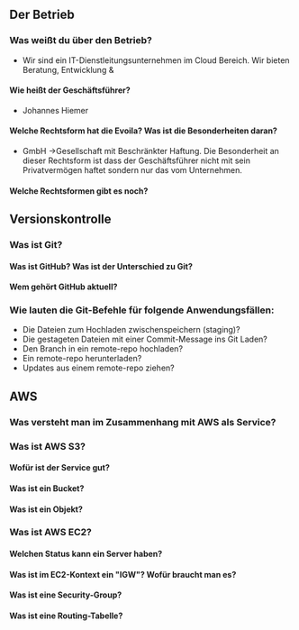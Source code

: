 ## Der Betrieb

### Was weißt du über den Betrieb?

  - Wir sind ein IT-Dienstleitungsunternehmen im Cloud Bereich. Wir bieten Beratung, Entwicklung & 

#### Wie heißt der Geschäftsführer?

  - Johannes Hiemer 

#### Welche Rechtsform hat die Evoila? Was ist die Besonderheiten daran?

  - GmbH ->Gesellschaft mit Beschränkter Haftung. Die Besonderheit an dieser Rechtsform ist dass der Geschäftsführer nicht mit sein Privatvermögen haftet sondern nur das vom Unternehmen.

#### Welche Rechtsformen gibt es noch?






## Versionskontrolle

### Was ist Git?

#### Was ist GitHub? Was ist der Unterschied zu Git?

#### Wem gehört GitHub aktuell?

###  Wie lauten die Git-Befehle für folgende Anwendungsfällen:

* Die Dateien zum Hochladen zwischenspeichern (staging)?
* Die gestageten Dateien mit einer Commit-Message ins Git Laden? 
* Den Branch in ein remote-repo hochladen?
* Ein remote-repo herunterladen?
* Updates aus einem remote-repo ziehen?

## AWS

### Was versteht man im Zusammenhang mit AWS als Service?

### Was ist AWS S3?

#### Wofür ist der Service gut?

#### Was ist ein Bucket?

#### Was ist ein Objekt?

### Was ist AWS EC2?

#### Welchen Status kann ein Server haben?

#### Was ist im EC2-Kontext ein "IGW"? Wofür braucht man es?

#### Was ist eine Security-Group?

#### Was ist eine Routing-Tabelle?


